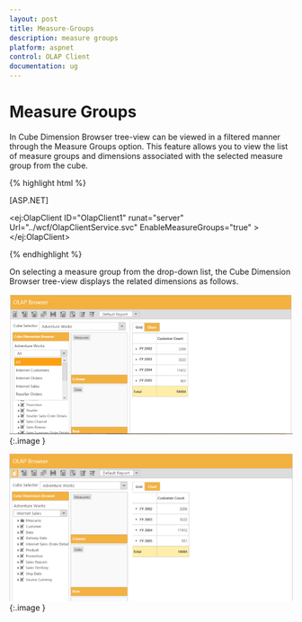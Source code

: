 ```yaml
---
layout: post
title: Measure-Groups
description: measure groups 
platform: aspnet
control: OLAP Client
documentation: ug
---
```


# Measure Groups 

In Cube Dimension Browser tree-view can be viewed in a filtered manner through the Measure Groups option. This feature allows you to view the list of measure groups and dimensions associated with the selected measure group from the cube.




{% highlight html %}

[ASP.NET]



&lt;ej:OlapClient ID="OlapClient1" runat="server" Url="../wcf/OlapClientService.svc" EnableMeasureGroups="true" &gt;&lt;/ej:OlapClient&gt;

{% endhighlight %}



On selecting a measure group from the drop-down list, the Cube Dimension Browser tree-view displays the related dimensions as follows.



![C:/Users/Narendhran Muthuvel/Desktop/Capture7.PNG](Measure-Groups_images/Measure-Groups_img1.png) 
{:.image }


![C:/Users/Narendhran Muthuvel/Desktop/Capture44.PNG](Measure-Groups_images/Measure-Groups_img2.png) 
{:.image }


